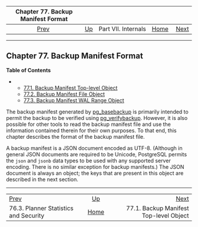 <!--?xml version="1.0" encoding="UTF-8" standalone="no"?-->

|                      Chapter 77. Backup Manifest Format                      |                                            |                     |                                                       |                                                                                 |
| :--------------------------------------------------------------------------: | :----------------------------------------- | :-----------------: | ----------------------------------------------------: | ------------------------------------------------------------------------------: |
| [Prev](planner-stats-security.html "76.3. Planner Statistics and Security")  | [Up](internals.html "Part VII. Internals") | Part VII. Internals | [Home](index.html "PostgreSQL 17devel Documentation") |  [Next](backup-manifest-toplevel.html "77.1. Backup Manifest Top-level Object") |

***

## Chapter 77. Backup Manifest Format

**Table of Contents**

*   *   [77.1. Backup Manifest Top-level Object](backup-manifest-toplevel.html)
    *   [77.2. Backup Manifest File Object](backup-manifest-files.html)
    *   [77.3. Backup Manifest WAL Range Object](backup-manifest-wal-ranges.html)

[]()

The backup manifest generated by [pg\_basebackup](app-pgbasebackup.html "pg_basebackup") is primarily intended to permit the backup to be verified using [pg\_verifybackup](app-pgverifybackup.html "pg_verifybackup"). However, it is also possible for other tools to read the backup manifest file and use the information contained therein for their own purposes. To that end, this chapter describes the format of the backup manifest file.

A backup manifest is a JSON document encoded as UTF-8. (Although in general JSON documents are required to be Unicode, PostgreSQL permits the `json` and `jsonb` data types to be used with any supported server encoding. There is no similar exception for backup manifests.) The JSON document is always an object; the keys that are present in this object are described in the next section.

***

|                                                                              |                                                       |                                                                                 |
| :--------------------------------------------------------------------------- | :---------------------------------------------------: | ------------------------------------------------------------------------------: |
| [Prev](planner-stats-security.html "76.3. Planner Statistics and Security")  |       [Up](internals.html "Part VII. Internals")      |  [Next](backup-manifest-toplevel.html "77.1. Backup Manifest Top-level Object") |
| 76.3. Planner Statistics and Security                                        | [Home](index.html "PostgreSQL 17devel Documentation") |                                          77.1. Backup Manifest Top-level Object |
